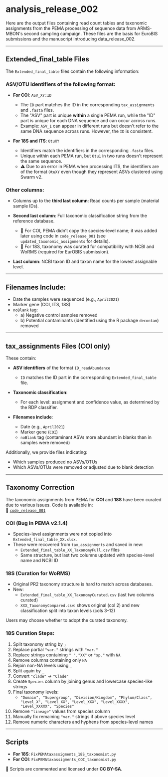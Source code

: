 # analysis_release_002

Here are the output files containing read count tables and taxonomic assignments from the PEMA processing of sequence data from ARMS-MBON's second sampling campaign. These files are the basis for EuroBIS submissions and the manuscript introducing data_release_002.

---

## Extended_final_table Files

The `Extended_final_table` files contain the following information:

### ASV/OTU identifiers of the following format:

- **For COI**: `ASV_XY:ID`
  - The `ID` part matches the ID in the corresponding `tax_assignments` and `.fasta` files.
  - The "ASV" part is unique **within** a single PEMA run, while the "ID" part is unique for each DNA sequence and can occur across runs.
  - Example: `ASV_1` can appear in different runs but doesn't refer to the same DNA sequence across runs. However, the `ID` is consistent.

- **For 18S and ITS**: `OtuXY`
  - Identifiers match the identifiers in the corresponding `.fasta` files.
  - Unique within each PEMA run, but `Otu1` in two runs doesn't represent the same sequence.
  - ⚠️ Due to an error in PEMA when processing ITS, the identifiers are of the format `OtuXY` even though they represent ASVs clustered using Swarm v2.

### Other columns:

- Columns up to the **third last column**: Read counts per sample (material sample IDs).
- **Second last column**: Full taxonomic classification string from the reference database.
  - 📝 For COI, PEMA didn’t copy the species-level name; it was added later using code in `code_release_001` (see `updated_taxonomic_assignments` for details).
  - 📝 For 18S, taxonomy was curated for compatibility with NCBI and WoRMS (required for EurOBIS submission).

- **Last column**: NCBI taxon ID and taxon name for the lowest assignable level.

---

## Filenames Include:

- Date the samples were sequenced (e.g., `April2021`)
- Marker gene (COI, ITS, 18S)
- `noBlank` tag:
  - a) Negative control samples removed
  - b) Potential contaminants (identified using the R package `decontam`) removed

---

## tax_assignments Files (COI only)

These contain:

- **ASV identifiers** of the format `ID_readAbundance`
  - `ID` matches the ID part in the corresponding `Extended_final_table` file.

- **Taxonomic classification**:
  - For each level: assignment and confidence value, as determined by the RDP classifier.

- **Filenames include**:
  - Date (e.g., `April2021`)
  - Marker gene (`COI`)
  - `noBlank` tag (contaminant ASVs more abundant in blanks than in samples were removed)

Additionally, we provide files indicating:
- Which samples produced no ASVs/OTUs
- Which ASVs/OTUs were removed or adjusted due to blank detection

---

## Taxonomy Correction

The taxonomic assignments from PEMA for **COI** and **18S** have been curated due to various issues. Code is available in:  
🔗 [`code_release_001`](https://github.com/arms-mbon/code_release_001)

### COI (Bug in PEMA v2.1.4)

- Species-level assignments were not copied into `Extended_final_table_XX.xlsx`.
- These were recovered from `tax_assignments` and saved in new:
  - `Extended_final_table_XX_TaxonomyFull.csv` files
  - Same structure, but last two columns updated with species-level name and NCBI ID

### 18S (Curation for WoRMS)

- Original PR2 taxonomy structure is hard to match across databases.
- New:
  - `Extended_final_table_XX_TaxonomyCurated.csv` (last two columns curated)
  - `XXX_TaxonomyCompared.csv`: shows original (col 2) and new classification split into taxon levels (cols 3–12)

Users may choose whether to adopt the curated taxonomy.

### 18S Curation Steps:

1. Split taxonomy string by `;`
2. Replace partial `"var."` strings with `"var."`
3. Replace strings containing `" "`, `"XX"` or `"sp."` with `NA`
4. Remove columns containing only `NA`
5. Rejoin non-NA levels using `_`
6. Split again by `_`
7. Convert `"clade"` → `"Clade"`
8. Create `Species` column by joining genus and lowercase species-like strings
9. Final taxonomy levels:
   - `"Domain", "Supergroup", "Division/Kingdom", "Phylum/Class", "Level_X", "Level_XX", "Level_XXX", "Level_XXXX", "Level_XXXXX", "Species"`
10. Remove `"lineage"` values from species column
11. Manually fix remaining `"var."` strings if above species level
12. Remove numeric characters and hyphens from species-level names

---

## Scripts

- **For 18S**: `FixPEMAtaxassigments_18S_taxonomist.py`
- **For COI**: `FixPEMAtaxassigments_COI_taxonomist.py`

📜 Scripts are commented and licensed under **CC BY-SA**.
